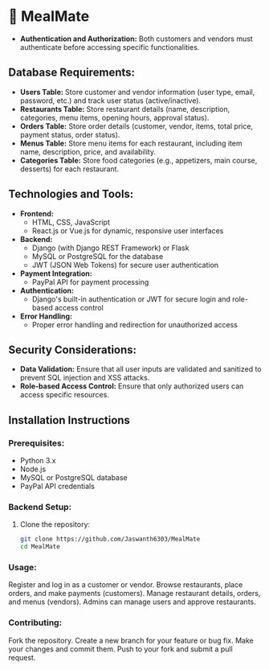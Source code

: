 # 🍴 MealMate
- **Authentication and Authorization:** Both customers and vendors must authenticate before accessing specific functionalities.

## Database Requirements:
- **Users Table:** Store customer and vendor information (user type, email, password, etc.) and track user status (active/inactive).
- **Restaurants Table:** Store restaurant details (name, description, categories, menu items, opening hours, approval status).
- **Orders Table:** Store order details (customer, vendor, items, total price, payment status, order status).
- **Menus Table:** Store menu items for each restaurant, including item name, description, price, and availability.
- **Categories Table:** Store food categories (e.g., appetizers, main course, desserts) for each restaurant.

## Technologies and Tools:
- **Frontend:**
  - HTML, CSS, JavaScript
  - React.js or Vue.js for dynamic, responsive user interfaces
- **Backend:**
  - Django (with Django REST Framework) or Flask
  - MySQL or PostgreSQL for the database
  - JWT (JSON Web Tokens) for secure user authentication
- **Payment Integration:**
  - PayPal API for payment processing
- **Authentication:**
  - Django's built-in authentication or JWT for secure login and role-based access control
- **Error Handling:**
  - Proper error handling and redirection for unauthorized access

## Security Considerations:
- **Data Validation:** Ensure that all user inputs are validated and sanitized to prevent SQL injection and XSS attacks.
- **Role-based Access Control:** Ensure that only authorized users can access specific resources.

## Installation Instructions

### Prerequisites:
- Python 3.x
- Node.js
- MySQL or PostgreSQL database
- PayPal API credentials

### Backend Setup:
1. Clone the repository:
   ```bash
   git clone https://github.com/Jaswanth6303/MealMate
   cd MealMate

### Usage:
Register and log in as a customer or vendor.
Browse restaurants, place orders, and make payments (customers).
Manage restaurant details, orders, and menus (vendors).
Admins can manage users and approve restaurants.

### Contributing:
Fork the repository.
Create a new branch for your feature or bug fix.
Make your changes and commit them.
Push to your fork and submit a pull request.
<br></br>



